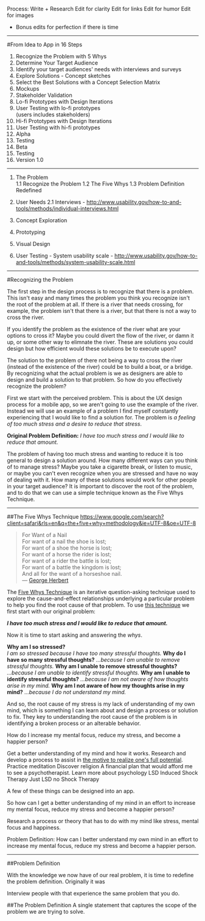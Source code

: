 Process:
Write + Research
Edit for clarity
Edit for links
Edit for humor
Edit for images
* Bonus edits for perfection if there is time

---
#From Idea to App in 16 Steps
1. Recognize the Problem with 5 Whys  
2. Determine Your Target Audience  
3. Identify your target audiences' needs with interviews and surveys  
4. Explore Solutions - Concept sketches  
5. Select the Best Solutions with a Concept Selection Matrix  
6. Mockups  
7. Stakeholder Validation  
8. Lo-fi Prototypes with Design Iterations  
9. User Testing with lo-fi prototypes  
   (users includes stakeholders)  
10. Hi-fi Prototypes with Design Iterations  
11. User Testing with hi-fi prototypes  
12. Alpha 
13. Testing  
14. Beta  
15. Testing  
16. Version 1.0

---
1. The Problem  
	1.1 Recognize the Problem
	1.2 The Five Whys
	1.3 Problem Definition Redefined


2. User Needs
	2.1 Interviews - http://www.usability.gov/how-to-and-tools/methods/individual-interviews.html
3. Concept Exploration
4. Prototyping
5. Visual Design
6. User Testing - System usability scale - http://www.usability.gov/how-to-and-tools/methods/system-usability-scale.html

---

#Recognizing the Problem

The first step in the design process is to recognize that there is a problem. This isn't easy and many times the problem you think you recognize isn't the root of the problem at all. If there is a river that needs crossing, for example, the problem isn't that there is a river, but that there is not a way to cross the river. 

If you identify the problem as the existence of the river what are your options to cross it? Maybe you could divert the flow of the river, or damn it up, or some other way to elimnate the river. These are solutions you could design but how efficient would these solutions be to execute upon? 

The solution to the problem of there not being a way to cross the river (instead of the existence of the river) could be to build a boat, or a bridge. By recognizing what the actual problem is we as designers are able to design and build a solution to that problem. So how do you effectively recognize the problem?

First we start with the perceived problem. This is about the UX design process for a mobile app, so we aren't going to use the example of the river. Instead we will use an example of a problem I find myself constantly experiencing that I would like to find a solution for. The problem is *a feeling of too much stress and a desire to reduce that stress*.

**Original Problem Definition:**
*I have too much stress and I would like to reduce that amount.*

The problem of having too much stress and wanting to reduce it is too general to design a solution around. How many different ways can you think of to manage stress? Maybe you take a cigarette break, or listen to music, or maybe you can't even recognize when you are stressed and have no way of dealing with it. How many of these solutions would work for other people in your target audience? It is important to discover the root of the problem, and to do that we can use a simple technique known as the Five Whys Technique.

---

##The Five Whys Technique
https://www.google.com/search?client=safari&rls=en&q=the+five+why+methodology&ie=UTF-8&oe=UTF-8

> For Want of a Nail  
> For want of a nail the shoe is lost;  
> For want of a shoe the horse is lost;  
> For want of a horse the rider is lost;  
> For want of a rider the battle is lost;    
> For want of a battle the kingdom is lost;  
> And all for the want of a horseshoe nail.  
> — [George Herbert](https://en.wikipedia.org/wiki/George_Herbert)

The [Five Whys Technique](http://www.adb.org/sites/default/files/publication/27641/five-whys-technique.pdf) is an iterative question-asking technique used to explore the cause-and-effect relationships underlying a particular problem to help you find the root cause of that problem. To use [this technique](http://www.shmula.com/jeff-bezos-5-why-exercise-root-cause-analysis-cause-and-effect-ishikawa-lean-thinking-six-sigma/987/) we first start with our original problem:

***I have too much stress and I would like to reduce that amount.***

Now it is time to start asking and answering the *whys*.

**Why am I so stressed?**  
*I am so stressed because I have too many stressful thoughts.*
**Why do I have so many stressful thoughts?**
*...because I am unable to remove stressful thoughts.*
**Why am I unable to remove stressful thoughts?**
*...because I am unable to identify stressful thoughts.*
**Why am I unable to identify stressful thoughts?**
*...because I am not aware of how thoughts arise in my mind.*
**Why am I not aware of how my thoughts arise in my mind?**
*...because I do not understand my mind.*


And so, the root cause of my stress is my lack of understanding of my own mind, which is something I can learn about and design a process or solution to fix. They key to understanding the root cause of the problem is in identifying a broken process or an alterable behavior. 

How do I increase my mental focus, reduce my stress, and become a happier person?

Get a better understanding of my mind and how it works.
Research and develop a process to assist in [the motive to realize one's full potential](https://en.wikipedia.org/wiki/Self-actualization).
Practice meditation
Discover religion
A financial plan that would afford me to see a psychotherapist.
Learn more about psychology
LSD Induced Shock Therapy
Just LSD no Shock Therapy

A few of these things can be designed into an app.

So how can I get a better understanding of my mind in an effort to increase my mental focus, reduce my stress and become a happier person?


Research a process or theory that has to do with my mind like stress, mental focus and happiness.

Problem Definition:
How can I better understand my own mind in an effort to increase my mental focus, reduce my stress and become a happier person.

---

##Problem Definition

With the knowledge we now have of our real problem, it is time to redefine the problem definition. Originally it was

Interview people with that experience the same problem that you do.

##The Problem Definition
A single statement that captures the scope of the problem we are trying to solve.





